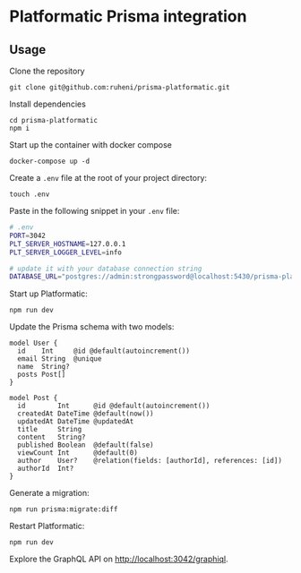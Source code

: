 # Platformatic Prisma integration

## Usage

Clone the repository

```
git clone git@github.com:ruheni/prisma-platformatic.git
```

Install dependencies
```
cd prisma-platformatic
npm i
```

Start up the container with docker compose
```
docker-compose up -d
```

Create a `.env` file at the root of your project directory:

```
touch .env
```

Paste in the following snippet in your `.env` file:
```bash
# .env
PORT=3042 
PLT_SERVER_HOSTNAME=127.0.0.1 
PLT_SERVER_LOGGER_LEVEL=info

# update it with your database connection string
DATABASE_URL="postgres://admin:strongpassword@localhost:5430/prisma-platformatic"
```

Start up Platformatic:
```
npm run dev
```

Update the Prisma schema with two models:

```prisma
model User {
  id    Int     @id @default(autoincrement())
  email String  @unique
  name  String?
  posts Post[]
}

model Post {
  id        Int      @id @default(autoincrement())
  createdAt DateTime @default(now())
  updatedAt DateTime @updatedAt
  title     String
  content   String?
  published Boolean  @default(false)
  viewCount Int      @default(0)
  author    User?    @relation(fields: [authorId], references: [id])
  authorId  Int?
}
```

Generate a migration:
```
npm run prisma:migrate:diff
```

Restart Platformatic:
```
npm run dev
```

Explore the GraphQL API on [http://localhost:3042/graphiql](http://localhost:3042/graphiql).
